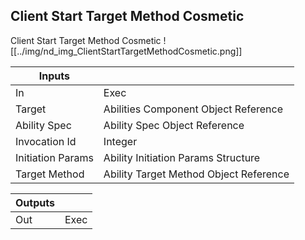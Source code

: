 ## Client Start Target Method Cosmetic
Client Start Target Method Cosmetic
![[../img/nd_img_ClientStartTargetMethodCosmetic.png]]

|Inputs||
|--|--|
| In | Exec |
| Target | Abilities Component Object Reference |
| Ability Spec | Ability Spec Object Reference |
| Invocation Id | Integer |
| Initiation Params | Ability Initiation Params Structure |
| Target Method | Ability Target Method Object Reference |

|Outputs||
|--|--|
| Out | Exec |

